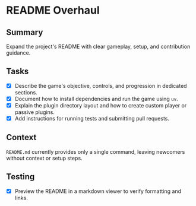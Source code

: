 # README Overhaul

## Summary
Expand the project's README with clear gameplay, setup, and contribution guidance.

## Tasks
- [x] Describe the game's objective, controls, and progression in dedicated sections.
- [x] Document how to install dependencies and run the game using `uv`.
- [x] Explain the plugin directory layout and how to create custom player or passive plugins.
- [x] Add instructions for running tests and submitting pull requests.

## Context
`README.md` currently provides only a single command, leaving newcomers without context or setup steps.

## Testing
- [x] Preview the README in a markdown viewer to verify formatting and links.
